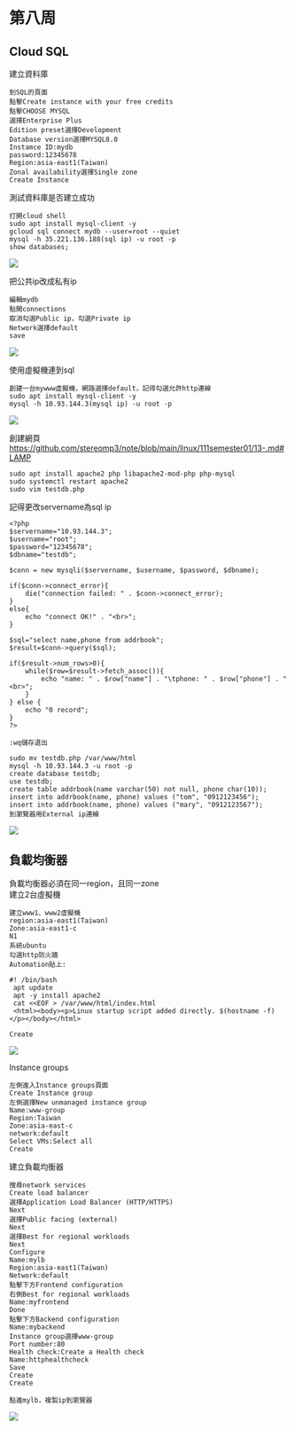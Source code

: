 # 第八周 
## Cloud SQL
建立資料庫
````
到SQL的頁面
點擊Create instance with your free credits
點擊CHOOSE MYSQL
選擇Enterprise Plus
Edition preset選擇Development
Database version選擇MYSQL8.0
Instamce ID:mydb
password:12345678
Region:asia-east1(Taiwan)
Zonal availability選擇Single zone
Create Instance
````
測試資料庫是否建立成功
````
打開cloud shell
sudo apt install mysql-client -y
gcloud sql connect mydb --user=root --quiet
mysql -h 35.221.136.188(sql ip) -u root -p
show databases;
````
<img src="../pic/1029.png">

把公共ip改成私有ip
````
編輯mydb
點開connections
取消勾選Public ip，勾選Private ip
Network選擇default
save
````
<img src="../pic/1029-1.png">

使用虛擬機連到sql
````
創建一台mywww虛擬機，網路選擇default，記得勾選允許http連線
sudo apt install mysql-client -y
mysql -h 10.93.144.3(mysql ip) -u root -p
````
<img src="../pic/1029-2.png">

創建網頁<br>
https://github.com/stereomp3/note/blob/main/linux/111semester01/13-.md#LAMP
````
sudo apt install apache2 php libapache2-mod-php php-mysql
sudo systemctl restart apache2
sudo vim testdb.php
````
記得更改servername為sql ip
````
<?php
$servername="10.93.144.3";
$username="root";    
$password="12345678";
$dbname="testdb";

$conn = new mysqli($servername, $username, $password, $dbname);

if($conn->connect_error){
    die("connection failed: " . $conn->connect_error);
}
else{
    echo "connect OK!" . "<br>";
}

$sql="select name,phone from addrbook";
$result=$conn->query($sql);

if($result->num_rows>0){
    while($row=$result->fetch_assoc()){
        echo "name: " . $row["name"] . "\tphone: " . $row["phone"] . "<br>";
    }
} else {
    echo "0 record";
}
?>

:wq儲存退出
````

````
sudo mv testdb.php /var/www/html
mysql -h 10.93.144.3 -u root -p
create database testdb; 
use testdb;
create table addrbook(name varchar(50) not null, phone char(10));
insert into addrbook(name, phone) values ("tom", "0912123456");
insert into addrbook(name, phone) values ("mary", "0912123567");
到瀏覽器用External ip連線
````
<img src="../pic/1029-3.png">

## 負載均衡器
負載均衡器必須在同一region，且同一zone<br>
建立2台虛擬機
````
建立www1、www2虛擬機
region:asia-east1(Taiwan)
Zone:asia-east1-c
N1
系統ubuntu
勾選http防火牆
Automation貼上:

#! /bin/bash
 apt update
 apt -y install apache2
 cat <<EOF > /var/www/html/index.html
 <html><body><p>Linux startup script added directly. $(hostname -f) </p></body></html>

Create
````
<img src="../pic/1029-4.png">

Instance groups
````
左側進入Instance groups頁面
Create Instance group
左側選擇New unmanaged instance group
Name:www-group
Region:Taiwan
Zone:asia-east-c
network:default
Select VMs:Select all
Create
````
建立負載均衡器
````
搜尋network services
Create load balancer
選擇Application Load Balancer (HTTP/HTTPS)
Next
選擇Public facing (external)
Next
選擇Best for regional workloads
Next
Configure
Name:mylb
Region:asia-east1(Taiwan)
Network:default
點擊下方Frontend configuration
右側Best for regional workloads
Name:myfrontend
Done
點擊下方Backend configuration
Name:mybackend
Instance group選擇www-group
Port number:80
Health check:Create a Health check
Name:httphealthcheck
Save
Create
Create
````
````
點進mylb，複製ip到瀏覽器
````
<img src="../pic/1029-5.png">
